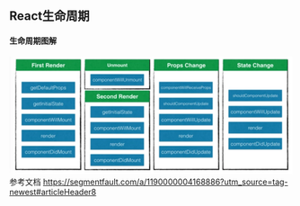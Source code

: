 ## React生命周期
#### 生命周期图解
![Alt text](./img/react-lift.png)
参考文档 https://segmentfault.com/a/1190000004168886?utm_source=tag-newest#articleHeader8